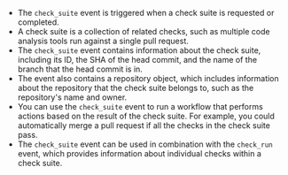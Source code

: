 - The `check_suite` event is triggered when a check suite is requested or completed.
- A check suite is a collection of related checks, such as multiple code analysis tools run against a single pull request.
- The `check_suite` event contains information about the check suite, including its ID, the SHA of the head commit, and the name of the branch that the head commit is in.
- The event also contains a repository object, which includes information about the repository that the check suite belongs to, such as the repository's name and owner.
- You can use the `check_suite` event to run a workflow that performs actions based on the result of the check suite. For example, you could automatically merge a pull request if all the checks in the check suite pass.
- The `check_suite` event can be used in combination with the `check_run` event, which provides information about individual checks within a check suite.


